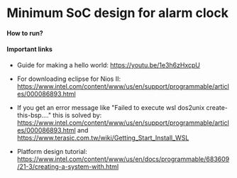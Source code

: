 # Minimum SoC design for alarm clock

#### How to run?

#### Important links

- Guide for making a hello world: https://youtu.be/1e3h6zHxcpU

- For downloading eclipse for Nios II: https://www.intel.com/content/www/us/en/support/programmable/articles/000086893.html

- If you get an error message like "Failed to execute wsl dos2unix create-this-bsp...." this is solved by: https://www.intel.com/content/www/us/en/support/programmable/articles/000086893.html and https://www.terasic.com.tw/wiki/Getting_Start_Install_WSL

- Platform design tutorial: https://www.intel.com/content/www/us/en/docs/programmable/683609/21-3/creating-a-system-with.html
